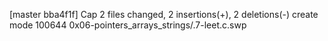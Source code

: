 [master bba4f1f] Cap
 2 files changed, 2 insertions(+), 2 deletions(-)
 create mode 100644 0x06-pointers_arrays_strings/.7-leet.c.swp

